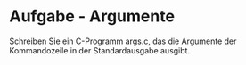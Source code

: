 # Aufgabe - Argumente

Schreiben Sie ein C-Programm args.c, das die Argumente der Kommandozeile 
in der Standardausgabe ausgibt.

